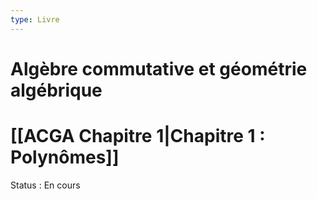 ```yaml
---
type: Livre
---
```


# Algèbre commutative et géométrie algébrique

# [[ACGA Chapitre 1|Chapitre 1 : Polynômes]]

Status : En cours

[//begin]: # "Autogenerated link references for markdown compatibility"
[Chapitre 1|Chapitre 1 : Polynômes]: <Chapitre 1.md> "Chapitre 1"
[//end]: # "Autogenerated link references"

